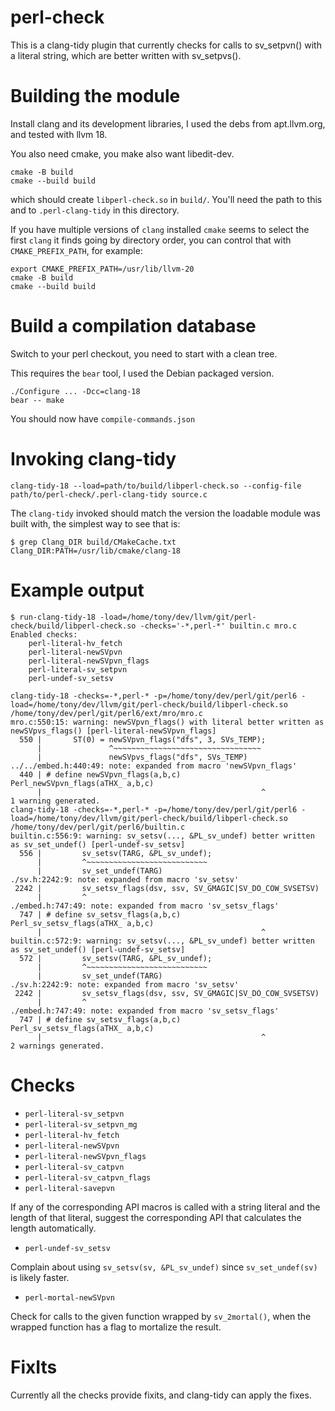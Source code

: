 # perl-check

This is a clang-tidy plugin that currently checks for calls to
sv_setpvn() with a literal string, which are better written with
sv_setpvs().

# Building the module

Install clang and its development libraries, I used the debs from
apt.llvm.org, and tested with llvm 18.

You also need cmake, you make also want libedit-dev.
```
cmake -B build
cmake --build build
```

which should create `libperl-check.so` in `build/`.  You'll need the
path to this and to `.perl-clang-tidy` in this directory.

If you have multiple versions of `clang` installed `cmake` seems to
select the first `clang` it finds going by directory order, you can
control that with `CMAKE_PREFIX_PATH`, for example:

```
export CMAKE_PREFIX_PATH=/usr/lib/llvm-20
cmake -B build
cmake --build build
```

# Build a compilation database

Switch to your perl checkout, you need to start with a clean tree.

This requires the `bear` tool, I used the Debian packaged version.

```
./Configure ... -Dcc=clang-18
bear -- make
```
You should now have `compile-commands.json`

# Invoking clang-tidy

```
clang-tidy-18 --load=path/to/build/libperl-check.so --config-file path/to/perl-check/.perl-clang-tidy source.c
```

The `clang-tidy` invoked should match the version the loadable module
was built with, the simplest way to see that is:

```
$ grep Clang_DIR build/CMakeCache.txt
Clang_DIR:PATH=/usr/lib/cmake/clang-18
```


# Example output

```
$ run-clang-tidy-18 -load=/home/tony/dev/llvm/git/perl-check/build/libperl-check.so -checks='-*,perl-*' builtin.c mro.c
Enabled checks:
    perl-literal-hv_fetch
    perl-literal-newSVpvn
    perl-literal-newSVpvn_flags
    perl-literal-sv_setpvn
    perl-undef-sv_setsv

clang-tidy-18 -checks=-*,perl-* -p=/home/tony/dev/perl/git/perl6 -load=/home/tony/dev/llvm/git/perl-check/build/libperl-check.so /home/tony/dev/perl/git/perl6/ext/mro/mro.c
mro.c:550:15: warning: newSVpvn_flags() with literal better written as newSVpvs_flags() [perl-literal-newSVpvn_flags]
  550 |       ST(0) = newSVpvn_flags("dfs", 3, SVs_TEMP);
      |               ^~~~~~~~~~~~~~~~~~~~~~~~~~~~~~~~~~
      |               newSVpvs_flags("dfs", SVs_TEMP)
../../embed.h:440:49: note: expanded from macro 'newSVpvn_flags'
  440 | # define newSVpvn_flags(a,b,c)                  Perl_newSVpvn_flags(aTHX_ a,b,c)
      |                                                 ^
1 warning generated.
clang-tidy-18 -checks=-*,perl-* -p=/home/tony/dev/perl/git/perl6 -load=/home/tony/dev/llvm/git/perl-check/build/libperl-check.so /home/tony/dev/perl/git/perl6/builtin.c
builtin.c:556:9: warning: sv_setsv(..., &PL_sv_undef) better written as sv_set_undef() [perl-undef-sv_setsv]
  556 |         sv_setsv(TARG, &PL_sv_undef);
      |         ^~~~~~~~~~~~~~~~~~~~~~~~~~~~
      |         sv_set_undef(TARG)
./sv.h:2242:9: note: expanded from macro 'sv_setsv'
 2242 |         sv_setsv_flags(dsv, ssv, SV_GMAGIC|SV_DO_COW_SVSETSV)
      |         ^
./embed.h:747:49: note: expanded from macro 'sv_setsv_flags'
  747 | # define sv_setsv_flags(a,b,c)                  Perl_sv_setsv_flags(aTHX_ a,b,c)
      |                                                 ^
builtin.c:572:9: warning: sv_setsv(..., &PL_sv_undef) better written as sv_set_undef() [perl-undef-sv_setsv]
  572 |         sv_setsv(TARG, &PL_sv_undef);
      |         ^~~~~~~~~~~~~~~~~~~~~~~~~~~~
      |         sv_set_undef(TARG)
./sv.h:2242:9: note: expanded from macro 'sv_setsv'
 2242 |         sv_setsv_flags(dsv, ssv, SV_GMAGIC|SV_DO_COW_SVSETSV)
      |         ^
./embed.h:747:49: note: expanded from macro 'sv_setsv_flags'
  747 | # define sv_setsv_flags(a,b,c)                  Perl_sv_setsv_flags(aTHX_ a,b,c)
      |                                                 ^
2 warnings generated.
```

# Checks

* `perl-literal-sv_setpvn`
* `perl-literal-sv_setpvn_mg`
* `perl-literal-hv_fetch`
* `perl-literal-newSVpvn`
* `perl-literal-newSVpvn_flags`
* `perl-literal-sv_catpvn`
* `perl-literal-sv_catpvn_flags`
* `perl-literal-savepvn`

If any of the corresponding API macros is called with a string literal
and the length of that literal, suggest the corresponding API that
calculates the length automatically.

* `perl-undef-sv_setsv`

Complain about using `sv_setsv(sv, &PL_sv_undef)` since
`sv_set_undef(sv)` is likely faster.

* `perl-mortal-newSVpvn`

Check for calls to the given function wrapped by `sv_2mortal()`, when
the wrapped function has a flag to mortalize the result.

# FixIts

Currently all the checks provide fixits, and clang-tidy can apply the
fixes.
